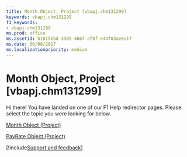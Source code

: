 ```yaml
---
title: Month Object, Project [vbapj.chm131299]
keywords: vbapj.chm131299
f1_keywords:
- vbapj.chm131299
ms.prod: office
ms.assetid: b1815bbd-3309-4667-af8f-e44f03ae8a17
ms.date: 06/08/2017
ms.localizationpriority: medium
---
```



# Month Object, Project [vbapj.chm131299]

Hi there! You have landed on one of our F1 Help redirector pages. Please select the topic you were looking for below.

[Month Object (Project)](https://msdn.microsoft.com/library/5ee32f12-72aa-fa16-ead2-97949005cd7c%28Office.15%29.aspx)

[PayRate Object (Project)](https://msdn.microsoft.com/library/4c8ba1f3-bf18-2179-5f50-c090c63e46b9%28Office.15%29.aspx)

[!include[Support and feedback](~/includes/feedback-boilerplate.md)]